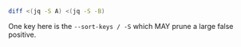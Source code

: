 ```sh
diff <(jq -S A) <(jq -S -B)
```

One key here is the `--sort-keys / -S` which MAY prune a large false positive.
